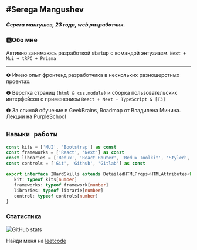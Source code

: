 ## #Serega Mangushev
   
##### Серега мангушев, 23 года, web разработчик.

### 🅰Обо мне
Активно занимаюсь разработкой startup с командой энтузиазм. ```Next + Mui + tRPC + Prisma```
___
❶ Имею опыт фронтенд разработчика в нескольких разношерстных проектах.

❷ Верстка страниц ```(html & css.module)``` и сборка пользовательских интерфейсов с применением ```React + Next + TypeScript & [T3]``` 

❸ За спиной обучение в GeekBrains, Roadmap от Владилена Минина. Лекции на PurpleSchool

`Навыки работы`
--
```ts
const kits = ['MUI', 'Bootstrap'] as const
const frameworks = ['React', 'Next'] as const
const libraries = ['Redux', 'React Router', 'Redux Toolkit', 'Styled', 'Luxon', 'React Transition Group'] as const
const controls = ['Git', 'Github', 'Gitlab'] as const

export interface IHardSkills extends DetailedHTMLProps<HTMLAttributes<HTMLParagraphElement>, HTMLParagraphElement> {
   kit: typeof kits[number]
   frameworks: typeof framework[number]
   libraries: typeof librarie[number]
   control: typeof controls[number]
}
```
[vk]: https://vk.com/id269791339 
[code]: https://github.com/Binatik/Code

### Статистика

![GitHub stats](https://github-readme-stats.vercel.app/api?username=Binatik&show_icons=true&theme=radical)  

Найди меня на [leetcode](https://leetcode.com/Binatik/)
